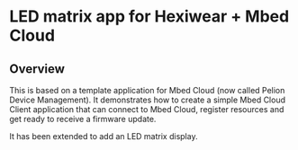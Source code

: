 # LED matrix app for Hexiwear + Mbed Cloud

## Overview

This is based on a template application for Mbed Cloud (now called Pelion Device Management). It demonstrates how to create a simple Mbed Cloud Client application that can connect to Mbed Cloud, register resources and get ready to receive a firmware update.

It has been extended to add an LED matrix display. 


